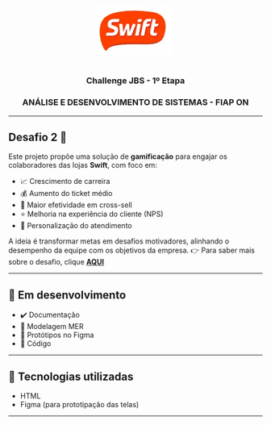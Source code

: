 <div align="center">
  <h1 style="display: inline-block; vertical-align: middle; margin-right: 10px;">
  <img src="https://raw.githubusercontent.com/erika-bn/Challenge-JBS/main/assets/logo-jbs.webp" alt="Logo JBS" width="150" style="display: inline-block; vertical-align: middle;" />
 
<h3> Challenge JBS - 1º Etapa </h3>
  
  <h3>ANÁLISE E DESENVOLVIMENTO DE SISTEMAS - FIAP ON</h3>
</div>


---

## Desafio 2 🎯

Este projeto propõe uma solução de **gamificação** para engajar os colaboradores das lojas **Swift**, com foco em:

- 📈 Crescimento de carreira  
- 💰 Aumento do ticket médio  
- 🔄 Maior efetividade em cross-sell  
- ⭐ Melhoria na experiência do cliente (NPS)  
- 🧠 Personalização do atendimento

A ideia é transformar metas em desafios motivadores, alinhando o desempenho da equipe com os objetivos da empresa.
👉 Para saber mais sobre o desafio, clique [**AQUI**](https://github.com/erika-bn/Challenge-JBS/blob/main/docs/Challenge%20JBS_SWIFT.pdf)

---
## 🚧 Em desenvolvimento

- ✔️ Documentação
- 🔲 Modelagem MER
- 🔲 Protótipos no Figma
- 🔲 Código

---

## 🚀 Tecnologias utilizadas

- HTML  
- Figma (para prototipação das telas)

<!--
## 💡 Como rodar o projeto

```bash
# Clone o repositório
git clone https://github.com/erika-bn/Challenge-JBS.git

# Acesse a pasta do projeto
cd Challenge-JBS

# (Adicione aqui instruções de execução, se necessário)
```
-->

---

